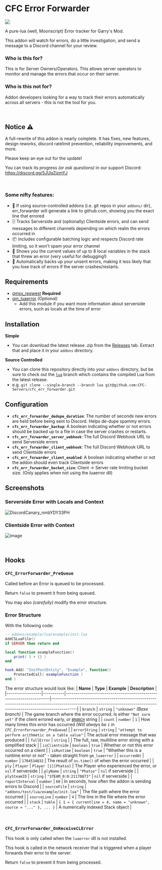# CFC Error Forwarder
<p align="left">
    <a href="https://discord.gg/5JUqZjzmYJ" alt="Discord Invite"><img src="https://img.shields.io/discord/981394195812085770?label=Support&logo=discord&logoColor=white" /></a>
</p>
A pure-lua (well, Moonscript) Error tracker for Garry's Mod.

This addon will watch for errors, do a little investigation, and send a message to a Discord channel for your review.

### Who is this for?
This is for Server Owners/Operators. This allows server operators to monitor and manage the errors that occur on their server.

### Who is this **not** for?
Addon developers looking for a way to track their errors automatically across all servers - this is not the tool for you.

<br>

## Notice ⚠️
A full-rewrite of this addon is nearly complete. It has fixes, new features, design reworks, discord ratelimit prevention, reliability improvements, and more.

Please keep an eye out for the update!

You can track its progress _(or ask questions)_ in our support Discord: https://discord.gg/5JUqZjzmYJ

<br>

### Some nifty features:
 - :brain: If using source-controlled addons (i.e. git repos in your `addons/` dir), err_forwarder will generate a link to github.com, showing you the exact line that errored
 - :file_cabinet: Tracks Serverside and (optionally) Clientside errors, and can send messages to different channels depending on which realm the errors occurred in
 - :package: Includes configurable batching logic and respects Discord rate limiting, so it won't spam your error channel
 - :mag_right: Shows you the current values of up to 8 local variables in the stack that threw an error (very useful for debugging!)
 - :floppy_disk: Automatically backs up your unsent errors, making it less likely that you lose track of errors if the server crashes/restarts.

## Requirements
 - [gmsv_reqwest](https://github.com/WilliamVenner/gmsv_reqwest) **Required**
 - [gm_luaerror](https://github.com/danielga/gm_luaerror) _(Optional)_
    - Add this module if you want more information about serverside errors, such as locals at the time of error


## Installation
**Simple**
 - You can download the latest release .zip from the [Releases](https://github.com/CFC-Servers/cfc_err_forwarder/releases) tab. Extract that and place it in your `addons` directory.

**Source Controlled**
 - You can clone this repository directly into your `addons` directory, but be sure to check out the [`lua`](https://github.com/CFC-Servers/cfc_err_forwarder/tree/lua) branch which contains the compiled Lua from the latest release.
 - e.g. ``` git clone --single-branch --branch lua git@github.com:CFC-Servers/cfc_err_forwarder.git ```


## Configuration
 - **`cfc_err_forwarder_dedupe_duration`**: The number of seconds new errors are held before being sent to Discord. Helps de-dupe spammy errors.
 - **`cfc_err_forwarder_backup`**: A boolean indicating whether or not errors should be backed up to a file in case the server crashes or restarts.
 - **`cfc_err_forwarder_server_webhook`**: The full Discord Webhook URL to send Serverside errors
 - **`cfc_err_forwarder_client_webhook`**: The full Discord Webhook URL to send Clientside errors
 - **`cfc_err_forwarder_client_enabled`**: A boolean indicating whether or not the addon should even track Clientside errors
 - **`cfc_err_forwarder_bucket_size`**: Client -> Server rate limiting bucket size. (Only applies when not using the luaerror dll)

## Screenshots

### Serverside Error with Locals and Context
![DiscordCanary_nmbYDY33PH](https://user-images.githubusercontent.com/7936439/188520510-709cda4d-1f30-4f15-b43a-ac6cddd0723c.png)


### Clientside Error with Context
![image](https://user-images.githubusercontent.com/7936439/188520586-fdd2f05f-c83a-458a-a7f3-8f29fa99b95f.png)

<br>

## Hooks

### `CFC_ErrorForwarder_PreQueue`
Called before an Error is queued to be processed. 

Return `false` to prevent it from being queued.

You may also _(carefully)_ modify the error structure.

### Error Structure
With the following code:
```lua
-- addons/example/lua/example/init.lua
AddCSLuaFile()
if SERVER then return end

local function exampleFunction()
    print( 5 + {} )
end

hook.Add( "InitPostEntity", "Example", function()
    ProtectedCall( exampleFunction )
end )
```

The error structure would look like:
| **Name**         | **Type**  | **Example**                                                          | **Description**                                                                                                                                                         |
|------------------|-----------|----------------------------------------------------------------------|-------------------------------------------------------------------------------------------------------------------------------------------------------------------------|
| `branch`         | `string`  | `"unknown"` _(Base branch)_                                          | The game branch where the error occurred. Is either `"Not sure yet"` if the client errored early, or [`BRANCH`](https://wiki.facepunch.com/gmod/Global.BRANCH) string   |
| `count`          | `number`  | `1`                                                                  | How many times this error has occurred _(Will always be `1` in `CFC_ErrorForrwarder_PreQueue`)_                                                                         |
| `errorString`    | `string`  | `"attempt to perform arithmetic on a table value"`                   | The actual error message that was produced                                                                                                                              |
| `fullError`      | `string`  |                                                                      | The full, raw, multiline error string with a simplified stack                                                                                                           |
| `isClientside`   | `boolean` | `true`                                                               | Whether or not this error occurred on a client                                                                                                                          |
| `isRuntime`      | `boolean` | `true`                                                               | "Whether this is a runtime error or not" - taken straight from `gm_luaerror`                                                                                            |
| `occurredAt`     | `number`  | `1704534832`                                                         | The result of `os.time()` of when the error occurred                                                                                                                    |
| `ply`            | `Player`  | `Player [1][Phatso]`                                                 | The Player who experienced the error, or `nil` if serverside                                                                                                            |
| `plyName`        | `string`  | `"Phatso"`                                                           | `nil` if serverside                                                                                                                                                     |
| `plySteamID`     | `string`  | `"STEAM_0:0:21170873"`                                               | `nil` if serverside                                                                                                                                                     |
| `reportInterval` | `number`  | `60`                                                                 | In seconds, how often the addon is sending errors to Discord                                                                                                            |
| `sourceFile`     | `string`  | `"addons/test/lua/example/init.lua"`                                 | The file path where the error occurred                                                                                                                                  |
| `sourceLine`     | `number`  | `4`                                                                  | The line in the file where the error occurred                                                                                                                              |
| `stack`          | `table`   | `{ 1 = { currentline = 4, name = "unknown", source = "..." }, ... }` | A numerically indexed Stack object                                                                                                                                      |

<br>

### `CFC_ErrorForwarder_OnReceiveCLError`
This hook is only called when the `luaerror` dll is not installed.

This hook is called in the network receiver that is triggered when a player forwards their error to the server.

Return `false` to prevent it from being processed.
